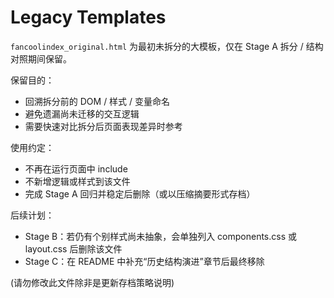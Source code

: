 # Legacy Templates

`fancoolindex_original.html` 为最初未拆分的大模板，仅在 Stage A 拆分 / 结构对照期间保留。

保留目的：
- 回溯拆分前的 DOM / 样式 / 变量命名
- 避免遗漏尚未迁移的交互逻辑
- 需要快速对比拆分后页面表现差异时参考

使用约定：
- 不再在运行页面中 include
- 不新增逻辑或样式到该文件
- 完成 Stage A 回归并稳定后删除（或以压缩摘要形式存档）

后续计划：
- Stage B：若仍有个别样式尚未抽象，会单独列入 components.css 或 layout.css 后删除该文件
- Stage C：在 README 中补充“历史结构演进”章节后最终移除

(请勿修改此文件除非是更新存档策略说明)
